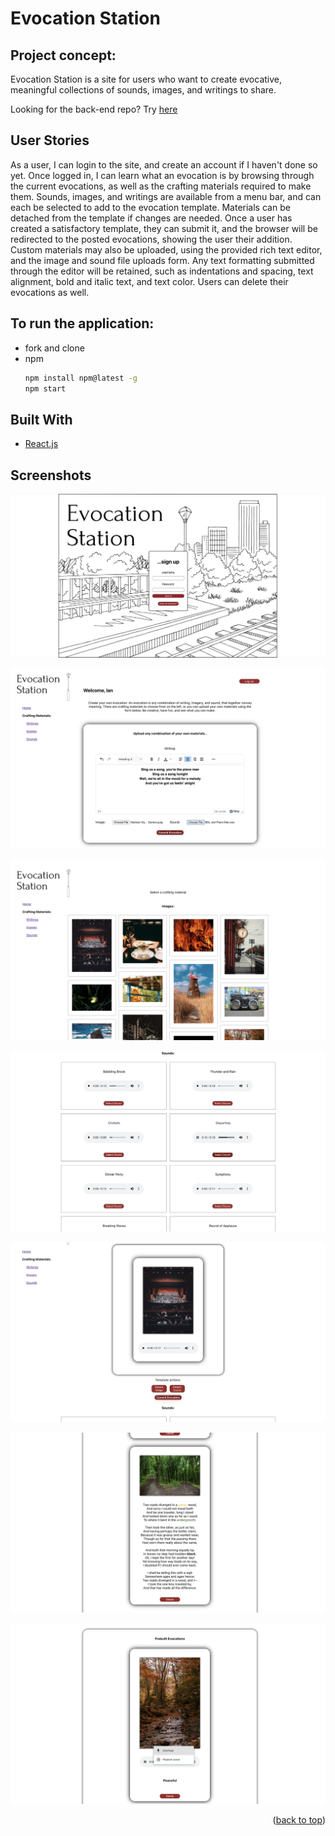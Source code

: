 # Evocation Station


## Project concept: 

Evocation Station is a site for users who want to create evocative, meaningful collections of sounds, images, and writings to share. 

Looking for the back-end repo? Try [here](https://github.com/Ian-Ennis/evocation_station_rails_API)


## User Stories

As a user, I can login to the site, and create an account if I haven't done so yet. Once logged in, I can learn what an evocation is by browsing through the current evocations, as well as the crafting materials required to make them. Sounds, images, and writings are available from a menu bar, and can each be selected to add to the evocation template. Materials can be detached from the template if changes are needed. Once a user has created a satisfactory template, they can submit it, and the browser will be redirected to the posted evocations, showing the user their addition. Custom materials may also be uploaded, using the provided rich text editor, and the image and sound file uploads form. Any text formatting submitted through the editor will be retained, such as indentations and spacing, text alignment, bold and italic text, and text color. Users can delete their evocations as well. 


## To run the application:
* fork and clone 
* npm
  ```sh
  npm install npm@latest -g
  npm start
  ```


## Built With

* [React.js](https://create-react-app.dev/)


## Screenshots
![Login](https://github.com/Ian-Ennis/evocation_station/blob/main/public/Screenshots/Signup.png)

![Home](https://github.com/Ian-Ennis/evocation_station/blob/main/public/Screenshots/Text%20Editor.png)

![Images](https://github.com/Ian-Ennis/evocation_station/blob/main/public/Screenshots/Images.png)

![Sounds](https://github.com/Ian-Ennis/evocation_station/blob/main/public/Screenshots/Sounds.png)

![Template](https://github.com/Ian-Ennis/evocation_station/blob/main/public/Screenshots/Template.png)

![Uploaded Evocation](https://github.com/Ian-Ennis/evocation_station/blob/main/public/Screenshots/Uploaded%20Evocation.png)

![Prebuilt Evocation](https://github.com/Ian-Ennis/evocation_station/blob/main/public/Screenshots/Prebuilt%20Evocation.png)

<p align="right">(<a href="#top">back to top</a>)</p>
